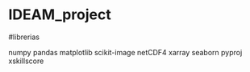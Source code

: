 # IDEAM_project

#librerias

numpy
pandas
matplotlib
scikit-image
netCDF4
xarray
seaborn
pyproj
xskillscore